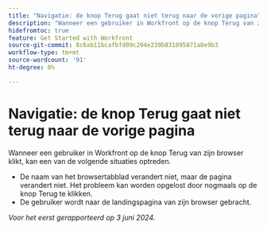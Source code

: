 ```yaml
---
title: "Navigatie: de knop Terug gaat niet terug naar de vorige pagina"
description: "Wanneer een gebruiker in Workfront op de knop Terug van zijn browser klikt, werkt deze niet zoals verwacht."
hidefromtoc: true
feature: Get Started with Workfront
source-git-commit: 8c6ab11bcafbfd09c204e239b831095871a0e9b3
workflow-type: tm+mt
source-wordcount: '91'
ht-degree: 0%

---
```



# Navigatie: de knop Terug gaat niet terug naar de vorige pagina

Wanneer een gebruiker in Workfront op de knop Terug van zijn browser klikt, kan een van de volgende situaties optreden.

* De naam van het browsertabblad verandert niet, maar de pagina verandert niet. Het probleem kan worden opgelost door nogmaals op de knop Terug te klikken.
* De gebruiker wordt naar de landingspagina van zijn browser gebracht.

_Voor het eerst gerapporteerd op 3 juni 2024._
